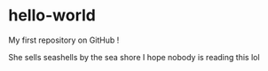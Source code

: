 # hello-world
My first repository on GitHub ! 

She sells seashells by the sea shore
I hope nobody is reading this lol
